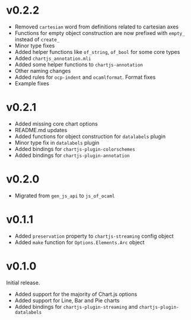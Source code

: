 # v0.2.2
* Removed `cartesian` word from definitions related to cartesian axes
* Functions for empty object construction are now prefixed with `empty_` instead of `create_`
* Minor type fixes
* Added helper functions like `of_string`, `of_bool` for some core types
* Added `chartjs_annotation.mli`
* Added some helper functions to `chartjs-annotation`
* Other naming changes
* Added rules for `ocp-indent` and `ocamlformat`. Format fixes
* Example fixes

# v0.2.1
* Added missing core chart options
* README.md updates
* Added functions for object construction for `datalabels` plugin
* Minor type fix in `datalabels` plugin
* Added bindings for `chartjs-plugin-colorschemes`
* Added bindings for `chartjs-plugin-annotation` 

# v0.2.0
* Migrated from `gen_js_api` to `js_of_ocaml` 

# v0.1.1
* Added `preservation` property to `chartjs-streaming` config object
* Added `make` function for `Options.Elements.Arc` object

# v0.1.0
Initial release.
* Added support for the majority of Chart.js options
* Added support for Line, Bar and Pie charts 
* Added bindings for `chartjs-plugin-streaming` and `chartjs-plugin-datalabels`
